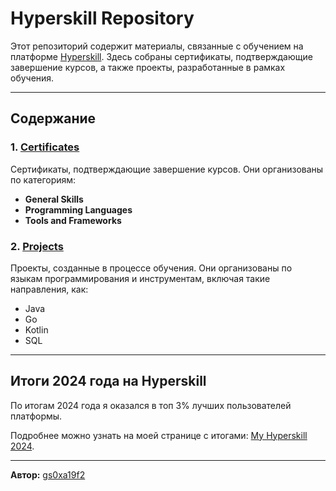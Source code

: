 # Hyperskill Repository

Этот репозиторий содержит материалы, связанные с обучением на платформе [Hyperskill](https://hyperskill.org). Здесь собраны сертификаты, подтверждающие завершение курсов, а также проекты, разработанные в рамках обучения.

---

## Содержание

### 1. [Certificates](./Certificates)
Сертификаты, подтверждающие завершение курсов. Они организованы по категориям:
- **General Skills**
- **Programming Languages**
- **Tools and Frameworks**

### 2. [Projects](./Projects)
Проекты, созданные в процессе обучения. Они организованы по языкам программирования и инструментам, включая такие направления, как:
- Java
- Go
- Kotlin
- SQL

---

## Итоги 2024 года на Hyperskill

По итогам 2024 года я оказался в топ 3% лучших пользователей платформы. 

Подробнее можно узнать на моей странице с итогами: [My Hyperskill 2024](https://hyperskill.org/wrapped/year-2024/398153840?utm_source=wrapped_hs&utm_medium=social&utm_campaign=newyear_wrapped2024).

---

**Автор:** [gs0xa19f2](https://github.com/gs0xa19f2)
